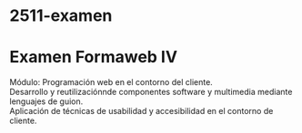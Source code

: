# 2511-examen
<h1>Examen Formaweb IV</h1>
<p>Módulo: Programación web en el contorno del cliente. <br>
Desarrollo y reutilizaciónnde componentes software y multimedia mediante lenguajes de guion.<br>
Aplicación de técnicas de usabilidad y accesibilidad en el contorno de cliente.</p>
